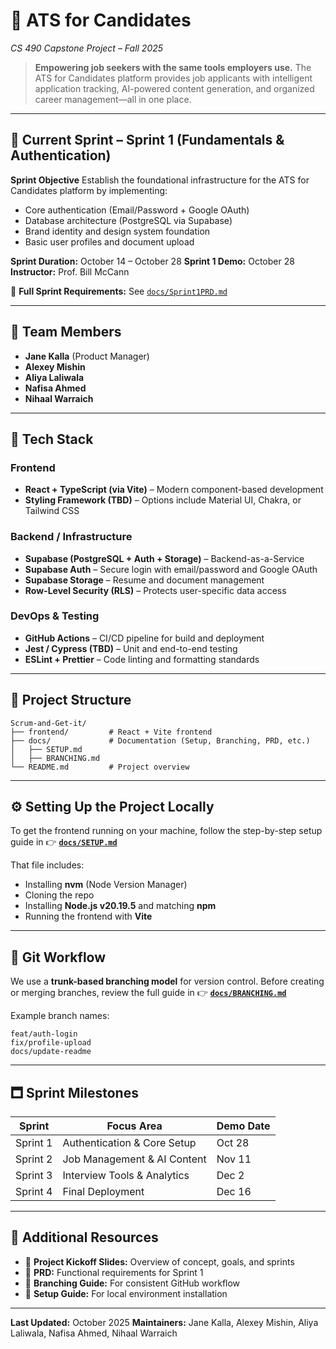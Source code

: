 # 🧠 ATS for Candidates

*CS 490 Capstone Project – Fall 2025*

> **Empowering job seekers with the same tools employers use.**
> The ATS for Candidates platform provides job applicants with intelligent application tracking, AI-powered content generation, and organized career management—all in one place.

---

## 🚀 Current Sprint – Sprint 1 (Fundamentals & Authentication)

**Sprint Objective**
Establish the foundational infrastructure for the ATS for Candidates platform by implementing:

* Core authentication (Email/Password + Google OAuth)
* Database architecture (PostgreSQL via Supabase)
* Brand identity and design system foundation
* Basic user profiles and document upload

**Sprint Duration:** October 14 – October 28
**Sprint 1 Demo:** October 28
**Instructor:** Prof. Bill McCann

📄 **Full Sprint Requirements:** See [`docs/Sprint1PRD.md`](./docs/Sprint1PRD.md)

---

## 👥 Team Members

* **Jane Kalla** (Product Manager)
* **Alexey Mishin**
* **Aliya Laliwala**
* **Nafisa Ahmed**
* **Nihaal Warraich**

---

## 🧩 Tech Stack

### **Frontend**

* **React + TypeScript (via Vite)** – Modern component-based development
* **Styling Framework (TBD)** – Options include Material UI, Chakra, or Tailwind CSS

### **Backend / Infrastructure**

* **Supabase (PostgreSQL + Auth + Storage)** – Backend-as-a-Service
* **Supabase Auth** – Secure login with email/password and Google OAuth
* **Supabase Storage** – Resume and document management
* **Row-Level Security (RLS)** – Protects user-specific data access

### **DevOps & Testing**

* **GitHub Actions** – CI/CD pipeline for build and deployment
* **Jest / Cypress (TBD)** – Unit and end-to-end testing
* **ESLint + Prettier** – Code linting and formatting standards

---

## 🧱 Project Structure

```
Scrum-and-Get-it/
├── frontend/         # React + Vite frontend
├── docs/             # Documentation (Setup, Branching, PRD, etc.)
│   ├── SETUP.md
│   ├── BRANCHING.md
└── README.md         # Project overview
```

---

## ⚙️ Setting Up the Project Locally

To get the frontend running on your machine, follow the step-by-step setup guide in
👉 **[`docs/SETUP.md`](./docs/SETUP.md)**

That file includes:

* Installing **nvm** (Node Version Manager)
* Cloning the repo
* Installing **Node.js v20.19.5** and matching **npm**
* Running the frontend with **Vite**

---

## 🌿 Git Workflow

We use a **trunk-based branching model** for version control.
Before creating or merging branches, review the full guide in
👉 **[`docs/BRANCHING.md`](./docs/BRANCHING.md)**

Example branch names:

```
feat/auth-login
fix/profile-upload
docs/update-readme
```

---

## 🗖️ Sprint Milestones

| Sprint   | Focus Area                  | Demo Date |
| -------- | --------------------------- | --------- |
| Sprint 1 | Authentication & Core Setup | Oct 28    |
| Sprint 2 | Job Management & AI Content | Nov 11    |
| Sprint 3 | Interview Tools & Analytics | Dec 2     |
| Sprint 4 | Final Deployment            | Dec 16    |

---

## 🧠 Additional Resources

* 🧩 **Project Kickoff Slides:** Overview of concept, goals, and sprints
* 💛 **PRD:** Functional requirements for Sprint 1
* 🌱 **Branching Guide:** For consistent GitHub workflow
* 🧪 **Setup Guide:** For local environment installation

---

**Last Updated:** October 2025
**Maintainers:** Jane Kalla, Alexey Mishin, Aliya Laliwala, Nafisa Ahmed, Nihaal Warraich
